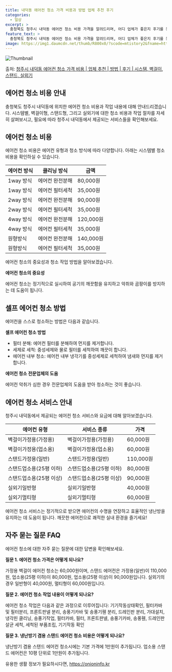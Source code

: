 ```yaml
---
title: 내덕동 에어컨 청소 가격 비용과 방법 업체 추천 후기
categories:
  - 일상
excerpt: >
  충청북도 청주시 내덕동 에어컨 청소 비용 가격을 알려드리며, 어디 업체가 좋은지 후기를 통해 알아보겠습니다. 현재 글에서는 시스템, 벽걸이, 스탠드, 실외기 각각에 대해 청소 비용이 나와 있으니 참고하시면 되겠습니다. 에어컨 분해 청소 방법 보기 👈 클릭셀프 에어컨 청소 방법 보기👈 클릭청주시 내덕동 에어컨 청소 비용시스템에어컨 방식클리닝방식금액1way 방식에어컨 완전분해80,000원1way 방식에어컨 필터세척35,000원2way 방식에어컨 완전분해90,000원2way 방식에어컨 필터세척35,000원4way 방식에어컨 완전분해120,000원4way 방식에어컨 필터세척35,000원원형방식에어컨 완전분해140,000원원형방식에어컨 필터세척35,000원에어컨 청소 견적 샘플 보기 👈 클릭에어컨 냄새의 원인에어..
feature_text: >
  충청북도 청주시 내덕동 에어컨 청소 비용 가격을 알려드리며, 어디 업체가 좋은지 후기를 통해 알아보겠습니다. 현재 글에서는 시스템, 벽걸이, 스탠드, 실외기 각각에 대해 청소 비용이 나와 있으니 참고하시면 되겠습니다. 에어컨 분해 청소 방법 보기 👈 클릭셀프 에어컨 청소 방법 보기👈 클릭청주시 내덕동 에어컨 청소 비용시스템에어컨 방식클리닝방식금액1way 방식에어컨 완전분해80,000원1way 방식에어컨 필터세척35,000원2way 방식에어컨 완전분해90,000원2way 방식에어컨 필터세척35,000원4way 방식에어컨 완전분해120,000원4way 방식에어컨 필터세척35,000원원형방식에어컨 완전분해140,000원원형방식에어컨 필터세척35,000원에어컨 청소 견적 샘플 보기 👈 클릭에어컨 냄새의 원인에어..
image: https://img1.daumcdn.net/thumb/R800x0/?scode=mtistory2&fname=https%3A%2F%2Fblog.kakaocdn.net%2Fdn%2Fb76zBB%2FbtsHy9UMVed%2FWcPLNZZUkyuu4jZzXTx3U1%2Fimg.webp
---
```


![Thumbnail](https://img1.daumcdn.net/thumb/R800x0/?scode=mtistory2&fname=https%3A%2F%2Fblog.kakaocdn.net%2Fdn%2Fb76zBB%2FbtsHy9UMVed%2FWcPLNZZUkyuu4jZzXTx3U1%2Fimg.webp)

<p>출처: <a href="https://onioninfo.kr/entry/%EC%B2%AD%EC%A3%BC%EC%8B%9C-%EB%82%B4%EB%8D%95%EB%8F%99-%EC%97%90%EC%96%B4%EC%BB%A8-%EC%B2%AD%EC%86%8C-%EA%B0%80%EA%B2%A9-%EB%B9%84%EC%9A%A9-%EC%97%85%EC%B2%B4-%EC%B6%94%EC%B2%9C-%EB%B0%A9%EB%B2%95-%ED%9B%84%EA%B8%B0-%EC%8B%9C%EC%8A%A4%ED%85%9C-%EB%B2%BD%EA%B1%B8%EC%9D%B4-%EC%8A%A4%ED%83%A0%EB%93%9C-%EC%8B%A4%EC%99%B8%EA%B8%B0" rel="dofollow">청주시 내덕동 에어컨 청소 가격 비용 | 업체 추천 | 방법 | 후기 | 시스템, 벽걸이, 스탠드, 실외기</a> </p>

## 에어컨 청소 비용 안내

충청북도 청주시 내덕동에 위치한 에어컨 청소 비용과 작업 내용에 대해 안내드리겠습니다. 시스템별, 벽걸이형, 스탠드형, 그리고 실외기에 대한
청소 비용과 작업 절차를 자세히 살펴보시고, 필요에 따라 청주시 내덕동에서 제공되는 서비스들을 확인해보세요.

## 에어컨 청소 비용

에어컨 청소 비용은 에어컨 유형과 청소 방식에 따라 다양합니다. 아래는 시스템별 청소 비용을 확인하실 수 있습니다.

**에어컨 방식** | **클리닝 방식** | **금액**  
---|---|---  
1way 방식 | 에어컨 완전분해 | 80,000원  
1way 방식 | 에어컨 필터세척 | 35,000원  
2way 방식 | 에어컨 완전분해 | 90,000원  
2way 방식 | 에어컨 필터세척 | 35,000원  
4way 방식 | 에어컨 완전분해 | 120,000원  
4way 방식 | 에어컨 필터세척 | 35,000원  
원형방식 | 에어컨 완전분해 | 140,000원  
원형방식 | 에어컨 필터세척 | 35,000원  
  
에어컨 청소의 중요성과 청소 작업 방법을 알아보겠습니다.

**에어컨 청소의 중요성**

에어컨 청소는 정기적으로 실시하여 공기의 깨끗함을 유지하고 악취와 곰팡이를 방지하는 데 도움이 됩니다.

## 셀프 에어컨 청소 방법

에어컨을 스스로 청소하는 방법은 다음과 같습니다.

**셀프 에어컨 청소 방법**

  * 필터 분해: 에어컨 필터를 분해하여 먼지를 제거합니다.
  * 세제로 세척: 중성세제와 물로 필터를 세척하여 깨끗이 합니다.
  * 에어컨 내부 청소: 에어컨 내부 냉각기를 중성세제로 세척하여 냄새와 먼지를 제거합니다.

**에어컨 청소 전문업체의 도움**

에어컨 악취가 심한 경우 전문업체의 도움을 받아 청소하는 것이 좋습니다.

## 에어컨 청소 서비스 안내

청주시 내덕동에서 제공되는 에어컨 청소 서비스와 요금에 대해 알아보겠습니다.

**에어컨 유형** | **서비스 종류** | **가격**  
---|---|---  
벽걸이가정용(가정용) | 벽걸이가정용(가정용) | 60,000원  
벽걸이가정용(업소용) | 벽걸이가정용(업소용) | 60,000원  
스탠드가정용(일반) | 스탠드가정용(일반) | 110,000원  
스탠드업소용(25평 이하) | 스탠드업소용(25평 이하) | 80,000원  
스탠드업소용(25평 이상) | 스탠드업소용(25평 이상) | 90,000원  
실외기일반형 | 실외기일반형 | 40,000원  
실외기멀티형 | 실외기멀티형 | 60,000원  
  
에어컨 청소 서비스는 정기적으로 받으면 에어컨의 수명을 연장하고 효율적인 냉난방을 유지하는 데 도움이 됩니다. 깨끗한 에어컨으로 쾌적한 실내
환경을 즐기세요!

## 자주 묻는 질문 FAQ

에어컨 청소에 대한 자주 묻는 질문에 대한 답변을 확인해보세요.

**질문 1. 에어컨 청소 가격은 어떻게 되나요?**

가정용 벽걸이 에어컨 청소는 60,000원이며, 스탠드 에어컨은 가정용(일반)이 110,000원, 업소용(25평 이하)이 80,000원,
업소용(25평 이상)이 90,000원입니다. 실외기의 경우 일반형이 40,000원, 멀티형이 60,000원입니다.

**질문 2. 에어컨 청소 작업 내용이 어떻게 되나요?**

에어컨 청소 작업은 다음과 같은 과정으로 이루어집니다: 기기작동상태확인, 필터카바 및 필터분리, 프론트판넬 분리, 송풍기카바 및 송풍기휀
분리, 드레인판 분리, 가대설치, 냉각핀 클리닝, 송풍기작업, 필터카바, 필터, 프론트판넬, 송풍기카바, 송풍휀, 드레인판 살균 세척,
세척된 부품조립, 기기작동 확인

**질문 3. 냉난방기 겸용 스탠드 에어컨 청소 비용은 어떻게 되나요?**

냉난방기 겸용 스탠드 에어컨 청소시에는 기본 가격에 1만원이 추가됩니다. 업소용 스탠드 에어컨은 10평 단위로 1만원이 추가됩니다.

 

유용한 생활 정보가 필요하시다면, <a href="https://onioninfo.kr" rel="dofollow">https://onioninfo.kr</a>


